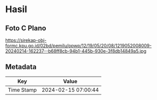 # Hasil

## Foto C Plano

https://sirekap-obj-formc.kpu.go.id/02bd/pemilu/ppwp/12/19/05/20/08/1219052008009-20240214-162237--b68ff8cb-94b1-445b-930e-3f8db14849a5.jpg


## Metadata

| Key        | Value               |
| ---------- | ------------------- |
| Time Stamp | 2024-02-15 07:00:44 |



